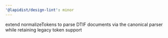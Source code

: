 ```yaml
---
'@lapidist/design-lint': minor
---
```


extend normalizeTokens to parse DTIF documents via the canonical parser while retaining legacy token support

